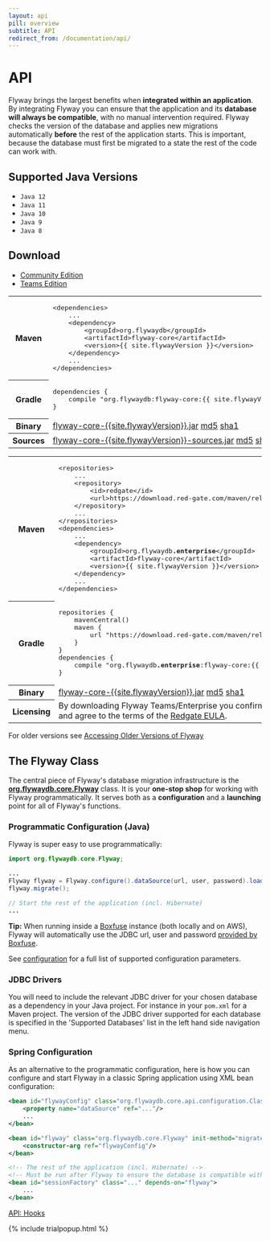 ```yaml
---
layout: api
pill: overview
subtitle: API
redirect_from: /documentation/api/
---
```

# API

Flyway brings the largest benefits when **integrated within an application**. By integrating Flyway
you can ensure that the application and its **database will always be compatible**, with no manual
intervention required. Flyway checks the version of the database and applies new migrations automatically
**before** the rest of the application starts. This is important, because the database must first
be migrated to a state the rest of the code can work with.

## Supported Java Versions

- `Java 12`
- `Java 11`
- `Java 10`
- `Java 9`
- `Java 8`

## Download

<div class="tabbable">
    <ul class="nav nav-tabs">
        <li class="active marketing-item"><a href="#tab-community" data-toggle="tab">Community Edition</a>
        </li>
        <li class="marketing-item"><a href="#tab-teams" data-toggle="tab">Teams Edition</a>
        </li>
    </ul>
    <div class="tab-content">
        <div class="tab-pane active" id="tab-community">
<table class="table">
    <tr>
        <th>Maven</th>
        <td>
            <pre class="prettyprint">&lt;dependencies&gt;
    ...
    &lt;dependency&gt;
        &lt;groupId&gt;org.flywaydb&lt;/groupId&gt;
        &lt;artifactId&gt;flyway-core&lt;/artifactId&gt;
        &lt;version&gt;{{ site.flywayVersion }}&lt;/version&gt;
    &lt;/dependency&gt;
    ...
&lt;/dependencies&gt;</pre>
        </td>
    </tr>
    <tr>
        <th>Gradle</th>
        <td>
            <pre class="prettyprint">dependencies {
    compile "org.flywaydb:flyway-core:{{ site.flywayVersion }}"
}</pre>
        </td>
    </tr>
    <tr>
        <th>Binary</th>
        <td>
            <a class="btn btn-primary btn-download" href="/download/thankyou?dl=https://repo1.maven.org/maven2/org/flywaydb/flyway-core/{{site.flywayVersion}}/flyway-core-{{site.flywayVersion}}.jar"><i class="fa fa-download"></i> flyway-core-{{site.flywayVersion}}.jar</a>
            <a class="note" href="https://repo1.maven.org/maven2/org/flywaydb/flyway-core/{{site.flywayVersion}}/flyway-core-{{site.flywayVersion}}.jar.md5">md5</a>
            <a class="note" href="https://repo1.maven.org/maven2/org/flywaydb/flyway-core/{{site.flywayVersion}}/flyway-core-{{site.flywayVersion}}.jar.sha1">sha1</a>
        </td>
    </tr>
    <tr>
        <th>Sources</th>
        <td>
            <a class="btn btn-primary btn-download" href="/download/thankyou?dl=https://repo1.maven.org/maven2/org/flywaydb/flyway-core/{{site.flywayVersion}}/flyway-core-{{site.flywayVersion}}-sources.jar"><i class="fa fa-download"></i> flyway-core-{{site.flywayVersion}}-sources.jar</a>
            <a class="note" href="https://repo1.maven.org/maven2/org/flywaydb/flyway-core/{{site.flywayVersion}}/flyway-core-{{site.flywayVersion}}-sources.jar.md5">md5</a>
            <a class="note" href="https://repo1.maven.org/maven2/org/flywaydb/flyway-core/{{site.flywayVersion}}/flyway-core-{{site.flywayVersion}}-sources.jar.sha1">sha1</a>
        </td>
    </tr>
</table>
        </div>
<div class="tab-pane" id="tab-teams">
<table class="table">
    <tr>
        <th>Maven</th>
        <td>
            <pre class="prettyprint">&lt;repositories&gt;
    ...
    &lt;repository&gt;
        &lt;id&gt;redgate&lt;/id&gt;
        &lt;url&gt;https://download.red-gate.com/maven/release&lt;/url&gt;
    &lt;/repository&gt;
    ...
&lt;/repositories&gt;
&lt;dependencies&gt;
    ...
    &lt;dependency&gt;
        &lt;groupId&gt;org.flywaydb<strong>.enterprise</strong>&lt;/groupId&gt;
        &lt;artifactId&gt;flyway-core&lt;/artifactId&gt;
        &lt;version&gt;{{ site.flywayVersion }}&lt;/version&gt;
    &lt;/dependency&gt;
    ...
&lt;/dependencies&gt;</pre>
        </td>
    </tr>
    <tr>
        <th>Gradle</th>
        <td>
            <pre class="prettyprint">repositories {
    mavenCentral()
    maven {
        url "https://download.red-gate.com/maven/release"
    }
}
dependencies {
    compile "org.flywaydb<strong>.enterprise</strong>:flyway-core:{{ site.flywayVersion }}"
}</pre>
        </td>
    </tr>
    <tr>
        <th>Binary</th>
        <td>
            <a class="btn btn-primary btn-download" href="/download/thankyou?dl=https://repo1.maven.org/maven2/org/flywaydb/enterprise/flyway-core/{{site.flywayVersion}}/flyway-core-{{site.flywayVersion}}.jar"><i class="fa fa-download"></i> flyway-core-{{site.flywayVersion}}.jar</a>
            <a class="note" href="https://repo1.maven.org/maven2/org/flywaydb/enterprise/flyway-core/{{site.flywayVersion}}/flyway-core-{{site.flywayVersion}}.jar.md5">md5</a>
            <a class="note" href="https://repo1.maven.org/maven2/org/flywaydb/enterprise/flyway-core/{{site.flywayVersion}}/flyway-core-{{site.flywayVersion}}.jar.sha1">sha1</a>
        </td>
    </tr>
    <tr>
        <th>Licensing</th>
        <td>
            By downloading Flyway Teams/Enterprise you confirm that you have read and agree to the terms of the <a href="https://www.red-gate.com/assets/purchase/assets/subscription-license.pdf?_ga=2.265045707.556964523.1656332792-1685764737.1620948215">Redgate EULA</a>.
        </td>
    </tr>
</table>
        </div>
    </div>
</div>
<p class="note">
  For older versions see <a href="/documentation/olderversions">Accessing Older Versions of Flyway</a>
</p>

## The Flyway Class

The central piece of Flyway's database migration infrastructure is the 
**[org.flywaydb.core.Flyway](/documentation/usage/api/javadoc/org/flywaydb/core/Flyway)**
class. It is your **one-stop shop** for working with Flyway programmatically. It serves both as a
**configuration** and a **launching** point for all of Flyway's functions.

### Programmatic Configuration (Java)

Flyway is super easy to use programmatically:

```java
import org.flywaydb.core.Flyway;

...
Flyway flyway = Flyway.configure().dataSource(url, user, password).load();
flyway.migrate();

// Start the rest of the application (incl. Hibernate)
...
```

<div class="well"><strong>Tip:</strong> When running inside a <a href="https://boxfuse.com">Boxfuse</a>
    instance (both locally and on AWS), Flyway will automatically use the JDBC url, user and password
    <a href="https://boxfuse.com/docs/databases#envvars">provided by Boxfuse</a>.</div>

See [configuration](/documentation/configuration/parameters) for a full list of supported configuration parameters.

### JDBC Drivers

You will need to include the relevant JDBC driver for your chosen database as a dependency in your Java project. 
For instance in your `pom.xml` for a Maven project. The version of the JDBC driver supported for each database is specified in the 'Supported Databases' list in the left hand side navigation menu.

### Spring Configuration

As an alternative to the programmatic configuration, here is how you can configure and start Flyway in a classic
Spring application using XML bean configuration:

```xml
<bean id="flywayConfig" class="org.flywaydb.core.api.configuration.ClassicConfiguration">
    <property name="dataSource" ref="..."/>
    ...
</bean>

<bean id="flyway" class="org.flywaydb.core.Flyway" init-method="migrate">
    <constructor-arg ref="flywayConfig"/>
</bean>

<!-- The rest of the application (incl. Hibernate) -->
<!-- Must be run after Flyway to ensure the database is compatible with the code -->
<bean id="sessionFactory" class="..." depends-on="flyway">
    ...
</bean>
```

<p class="next-steps">
    <a class="btn btn-primary" href="/documentation/usage/api/hooks">API: Hooks <i class="fa fa-arrow-right"></i></a>
</p>

{% include trialpopup.html %}
